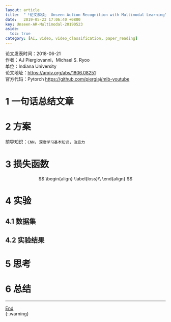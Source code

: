 ```yaml
---
layout: article
title:  "「论文解读」 Unseen Action Recognition with Multimodal Learning"
date:   2019-05-23 17:06:40 +0800
key: Unseen-AR-Multimodal-20190523
aside:
  toc: true
category: [AI, video, video_classification, paper_reading]
---
```

<span id='head'></span>   

>
论文发表时间：2018-06-21     
作者：AJ Piergiovanni，Michael S. Ryoo        
单位：Indiana University       
论文地址：<https://arxiv.org/abs/1806.08251>  
官方代码：Pytorch <https://github.com/piergiaj/mlb-youtube>   



# 1 一句话总结文章


# 2 方案
前导知识：`CNN`，`深度学习基本知识`，`注意力`     



# 3 损失函数
$$
\begin{align}   
 \label{loss}\\
\end{align}
$$

# 4 实验
## 4.1 数据集


## 4.2 实验结果



# 5 思考


# 6 总结


------------------
[End](#head)   
{:.warning}  
